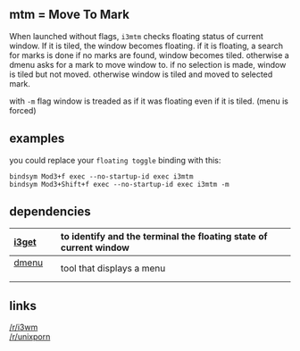 
mtm = Move To Mark
----------------------

When launched without flags, `i3mtm` checks
floating status of current window. If it is tiled, the window becomes floating. if it is floating, a search for marks is done if no marks are found, window becomes tiled. otherwise a dmenu asks for a mark to move window to. if no selection is made, window is tiled but not moved. otherwise window is tiled and moved to selected mark.

with `-m` flag window is treaded as if it was floating even if it is tiled. (menu is forced)

examples
--------
you could replace your `floating toggle` binding with this: 

    bindsym Mod3+f exec --no-startup-id exec i3mtm      
    bindsym Mod3+Shift+f exec --no-startup-id exec i3mtm -m     

dependencies
------------
[i3get](https://github.com/budRich/i3ass/tree/master/i3get) | to identify and the terminal the floating state of current window
:---|:---
[dmenu](https://budrich.github.io/blog/dmenu)   | tool that displays a menu

links
-----
[/r/i3wm](https://www.reddit.com/r/i3wm/comments/6xor8l/oci3mtm/)  
[/r/unixporn](https://redd.it/6xp6ul)

